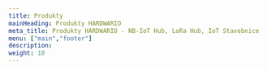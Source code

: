 ```yaml
---
title: Produkty
mainHeading: Produkty HARDWARIO
meta_title: Produkty HARDWARIO - NB-IoT Hub, LoRa Hub, IoT Stavebnice
menu: ["main","footer"]
description:
weight: 10
---
```

